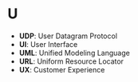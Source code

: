 # U

- **UDP**: User Datagram Protocol
- **UI**: User Interface
- **UML**: Unified Modeling Language
- **URL**: Uniform Resource Locator
- **UX**: Customer Experience